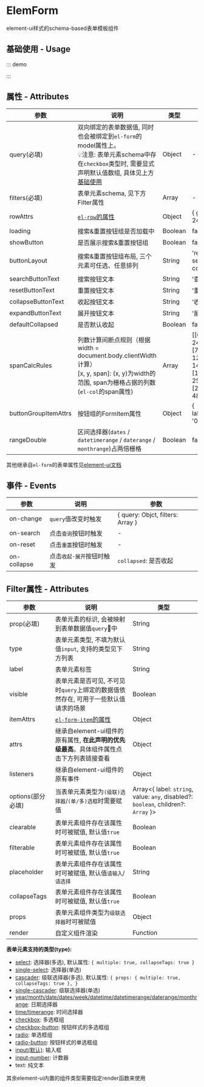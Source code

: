 # ElemForm

element-ui样式的schema-based表单模板组件

## 基础使用 - Usage

::: demo
<template>
  <elem-form
    ref="form"
    :query="query"
    :filters="filters"
    label-width="80px"
    show-button
    range-double
    @on-search="handleSearch"
    @on-change="handleChange"
  />
</template>

<script>
  export default {
    data() {
      return {
        query: {
          role: ['cto'], // 选择器(多选)使用默认值
          status: [], // 💡注意: 多选框需要显式声明默认值数组
        },
        // options
        roleList: [],
        departmentList: [],
      };
    },

    computed: {
      filters() {
        return [{
          label: '姓名',
          prop: 'name',
        }, {
          label: '角色',
          prop: 'role',
          type: 'select',
          options: this.roleList,
        }, {
          label: '部门',
          prop: 'department',
          type: 'cascader',
          checkStrictly: true,
          options: this.departmentList,
        }, {
          label: '创建日期',
          prop: 'createTime',
          type: 'datetimerange',
          attrs: {
            valueFormat: 'yyyy-MM-dd',
          },
        }, {
          label: '状态',
          prop: 'status',
          type: 'checkbox',
          options: [{
            label: '启用',
            value: 1,
          }, {
            label: '停用',
            value: 2,
          }],
        }, {
          label: '自定义',
          prop: 'foo',
          render: (h) => (
            <el-tooltip content="跟随role值变化">
              <span>{ this.query.role }</span>
            </el-tooltip>
          ),
        }];
      },
    },

    mounted() {
      this.handleFetchRoleList();
      this.handleFetchDepartmentList();
    },

    methods: {
      handleFetchRoleList() {
        setTimeout(() => {
          this.roleList = [{
            label: 'CEO',
            value: 'ceo',
          }, {
            label: 'CTO',
            value: 'cto',
          }];
        }, 100);
      },

      handleFetchDepartmentList() {
        setTimeout(() => {
          this.departmentList = [{
            label: '研发中心',
            value: 1,
            children: [{
              label: '前端',
              value: 3,
            }, {
              label: '后端',
              value: 4,
            }],
          }, {
            label: '品牌中心',
            value: 2,
          }];
        }, 100);
      },

      handleSearch() {
        this.$refs.form.validate((valid) => {
          console.warn(this.query);
        });
      },

      handleChange(e) {
        console.warn(e);
      },
    },
  };
</script>
:::

## 属性 - Attributes

| 参数        | 说明           | 类型  |  默认值  |
| ------------- |---------------| ------| ------ |
| query(必填)      | 双向绑定的表单数据值, 同时也会被绑定到`el-form`的model属性上。<br /> 💡注意: 表单元素schema中存在`checkbox`类型时, 需要显式声明默认值数组, 具体见上方[基础使用](/elem-form/#基础使用-usage) | Object | - |
| filters(必填) | 表单元素schema, 见下方Filter属性 |  Array | - |
| rowAttrs | [`el-row`的属性](https://element.eleme.cn/#/zh-CN/component/layout#row-attributes)      |    Object | { gutter: 24 } |
| loading | 搜索&重置按钮组是否加载中 |  Boolean | false |
| showButton | 是否展示搜索&重置按钮组      |    Boolean | false |
| buttonLayout | 搜索&重置按钮组布局, 三个元素可任选、任意排列 | String | 'reset, search, collapse' |
| searchButtonText | 搜索按钮文本      |    String | '查 询' |
| resetButtonText | 重置按钮文本      |    String | '重 置' |
| collapseButtonText | 收起按钮文本      |    String | '收起' |
| expandButtonText | 展开按钮文本      |    String | '展开' |
| defaultCollapsed | 是否默认收起      |    Boolean | false |
| spanCalcRules | 列数计算间断点规则（根据width = document.body.clientWidth计算）<br /> [x, y, span]: (x, y)为width的范围, span为栅格占据的列数(`el-col`的span属性) |  Array | [[0, 768, 24], <br />[768, 992, 12], [992, 1440, 8], [1440, 2560, 6], [2560, 4800, 4]] |
| buttonGroupItemAttrs | 按钮组的FormItem属性 | Object | { labelWidth: '0px' } |
| rangeDouble | 区间选择器(`dates` / `datetimerange` / `daterange` / `monthrange`)占两倍栅格 | Boolean | false |

其他继承自`el-form`的表单属性见[element-ui文档](https://element.eleme.cn/#/zh-CN/component/form#form-attributes)

## 事件 - Events

| 参数        | 说明           | 参数  |
| ------------- |---------------| ------|
| on-change |`query`值改变时触发| { query: Objct, filters: Array } |
| on-search |点击`查询`按钮时触发| - |
| on-reset |点击`重置`按钮时触发| - |
| on-collapse |点击`收起-展开`按钮时触发| `collapsed`: 是否收起 |

## Filter属性 - Attributes

| 参数        | 说明           | 类型  |
| ------------- |---------------| ------|
| prop(必填) |表单元素的标识, 会被映射到表单数据值`query`中| String |
| type |表单元素类型, 不填为默认值`input`, 支持的类型见下方列表| String |
| label |表单元素标签| String |
| visible |表单元素是否可见, 不可见时`query`上绑定的数据值依然存在, 可用于一些默认值请求的场景| Boolean |
| itemAttrs | [`el-form-item`的属性](https://element.eleme.cn/#/zh-CN/component/form#form-item-attributes) |  Object |
| attrs |继承自element-ui组件的原有属性, **在此声明的优先级最高**。具体组件属性点击下方列表链接查看| Object |
| listeners |继承自element-ui组件的原有事件| Object |
| options(部分必填) |当表单元素类型为`(级联)选择器`/`(单/多)选框`时需要赋值 | Array<{ label: `string`, value: `any`, disabled?: `boolean`, children?: `Array` }> |
| clearable |表单元素组件存在该属性时可被赋值, 默认值`true`| Boolean |
| filterable |表单元素组件存在该属性时可被赋值, 默认值`true`| Boolean |
| placeholder |表单元素组件存在该属性时可被赋值, 默认值`请输入`/`请选择`| String |
| collapseTags |表单元素组件存在该属性时可被赋值, 默认值`true`| Boolean |
| props |表单元素组件类型为`级联选择器`时可被赋值 | Object |
| render | 自定义组件渲染 | Function |


**表单元素支持的类型(type):**

- [select](https://element.eleme.cn/#/zh-CN/component/select#select-attributes): 选择器(多选), 默认属性: `{ multiple: true, collapseTags: true }`
- [single-select](https://element.eleme.cn/#/zh-CN/component/select#select-attributes): 选择器(单选)
- [cascader](https://element.eleme.cn/#/zh-CN/component/cascader#cascader-attributes): 级联选择器(多选), 默认属性: `{ props: { multiple: true, collapseTags: true }, }`
- [single-cascader](https://element.eleme.cn/#/zh-CN/component/cascader#cascader-attributes): 级联选择器(单选)
- [year/month/date/dates/week/datetime/datetimerange/daterange/monthrange](https://element.eleme.cn/#/zh-CN/component/date-picker#attributes): 日期选择器
- [time/timerange](https://element.eleme.cn/#/zh-CN/component/time-picker#attributes): 时间选择器
- [checkbox](https://element.eleme.cn/#/zh-CN/component/checkbox#checkbox-group-attributes): 多选框组
- [checkbox-button](https://element.eleme.cn/#/zh-CN/component/checkbox#checkbox-group-attributes): 按钮样式的多选框组
- [radio](https://element.eleme.cn/#/zh-CN/component/radio#radio-group-attributes): 单选框组
- [radio-button](https://element.eleme.cn/#/zh-CN/component/radio#radio-group-attributes): 按钮样式的单选框组
- [input(默认)](https://element.eleme.cn/#/zh-CN/component/input#input-attributes): 输入框
- [input-number](https://element.eleme.cn/#/zh-CN/component/input-number#attributes): 计数器
- text: 纯文本

其余element-ui内置的组件类型需要指定render函数来使用

